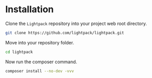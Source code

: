 # Installation

Clone the <code>Lightpack</code> repository into your project web root directory.

```bash
git clone https://github.com/lightpack/lightpack.git
```

Move into your repository folder.

```bash
cd lightpack
```

Now run the composer command.

```bash
composer install --no-dev -vvv
```
